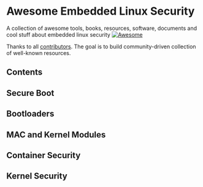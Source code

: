 # Awesome Embedded Linux Security
A collection of awesome tools, books, resources, software, documents and cool stuff about embedded linux security
[![Awesome](https://awesome.re/badge.svg)](https://awesome.re)

Thanks to all [contributors](https://github.com/kayranfatih/awesome-embedded-linux-security/graphs/contributors). The goal is to build community-driven collection of  well-known resources.

## Contents

## Secure Boot
## Bootloaders
## MAC and Kernel Modules
## Container Security
## Kernel Security
